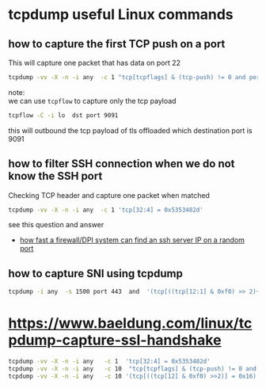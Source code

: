 # tcpdump useful Linux commands 


## how to capture the first TCP push on a port

This will capture one packet that has data on port 22

```bash
tcpdump -vv -X -n -i any  -c 1 "tcp[tcpflags] & (tcp-push) != 0 and port 22"
```

note:  
we can use `tcpflow` to capture only the tcp payload 

```bash
tcpflow -C -i lo  dst port 9091
```

this will outbound the tcp payload of tls offloaded which destination port is 9091

## how to filter SSH connection when we do not know the SSH port

Checking TCP header and capture one packet when matched

```bash
tcpdump -vv -X -n -i any  -c 1 'tcp[32:4] = 0x5353482d'
```

see this question and answer 

- [how fast a firewall/DPI system can find an ssh server IP on a random port](https://superuser.com/questions/1822830/how-fast-a-firewall-dpi-system-can-find-an-ssh-server-ip-on-a-random-port)


## how to capture SNI using tcpdump 

```bash
tcpdump -i any  -s 1500 port 443  and  '(tcp[((tcp[12:1] & 0xf0) >> 2)+5:1] = 0x01) and (tcp[((tcp[12:1] & 0xf0) >> 2):1] = 0x16)' -nnXSs0 -ttt
```
# https://www.baeldung.com/linux/tcpdump-capture-ssl-handshake

```bash
tcpdump -vv -X -n -i any   -c 1  'tcp[32:4] = 0x5353482d'
tcpdump -vv -X -n -i any   -c 10  "tcp[tcpflags] & (tcp-push) != 0 and src port 989"
tcpdump -vv -X -n -i any   -c 10 '(tcp[((tcp[12] & 0xf0) >>2)] = 0x16)  && (tcp[((tcp[12] & 0xf0) >>2)+5] = 0x01) and port 8080'
```
